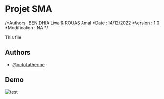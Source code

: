 
# Projet SMA 

/*Authors : BEN DHIA Liwa & ROUAS Amal
*Date : 14/12/2022
*Version : 1.0
*Modification : NA
*/

This file

## Authors 

- [@octokatherine](https://www.github.com/LiwaBD)

## Demo

![test](https://user-images.githubusercontent.com/37658985/207707010-9249b212-5b48-438f-86a9-283fd14de1c1.JPG)
